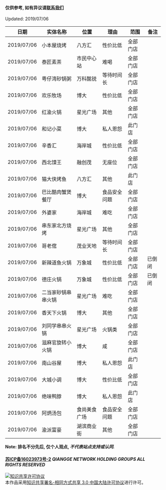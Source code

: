 #### 仅供参考, 如有异议请[联系我们](mailto:king@qiangeo.com)
Updated: 2019/07/06


日期 | 实体名称 | 位置 | 理由 | 范围 | 备注
------------ | ----------------- | --------------- | ------------- | ------------- | -------------
2019/07/06 | 小本屋烧烤 | 八方汇 | 性价比低 | 全部门店 | 
2019/07/06 | 泰匠素茶 | 市民中心站 | 难喝 | 全部门店 | 
2019/07/06 | 粤仔湾砂锅粥 | 万科酩锐 | 等待时间长 | 全部门店 | 
2019/07/06 | 欢乐牧场 | 博大 | 性价比低 | 全部门店 | 
2019/07/06 | 红渝火锅 | 星光广场 | 其他 | 全部门店 | 
2019/07/06 | 和记小菜 | 博大 | 私人恩怨 | 此门店 | 
2019/07/06 | 辛香汇 | 海岸城 | 性价比低 | 全部门店 | 
2019/07/06 | 西北馍王 | 融创茂 |无座位 | 全部门店 | 
2019/07/06 | 猫大侠烤鱼 | 八方汇 | 其他 | 此门店 | 
2019/07/06 | 巴比酷肉蟹煲餐厅 | 博大 | 食品安全问题 | 全部门店 | 
2019/07/06 | 外婆家 | 海岸城 | 难吃 | 全部门店 | 
2019/07/06 | 串东家北方烧烤 | 星光广场 | 其他 | 全部门店 |
2019/07/06 | 哥老倌 | 茂业天地 | 等待时间长 | 全部门店 | 
2019/07/06 | 新辣道鱼火锅 | 万象城 | 性价比低 | 全部门店 | 已倒闭 
2019/07/06 | 德庄火锅 | 万象城 | 性价比低 | 全部门店 | 已倒闭 
2019/07/06 | 二当家砂锅串串火锅 | 星光广场 | 难吃 | 全部门店 | 
2019/07/06 | 香天下火锅 | 博大 | 其他 | 全部门店 | 
2019/07/06 | 刘同学串串火锅 | 星光广场 | 火锅类 | 全部门店 | 
2019/07/06 | 滋麻官旋转小火锅 | 博大 | 咸 | 全部门店 | 
2019/07/06 | 南山谷屋 | 博大 | 私人恩怨 | 此门店 | 
2019/07/06 | 大城小调 | 博大 | 性价比低 | 全部门店 | 
2019/07/06 | 绝味鸭脖 | 博大 | 私人恩怨 | 此门店 | 
2019/07/06 | 阿炳汤包 | 食尚美食广场 | 食品安全问题 | 全部门店 | 
2019/07/06 | 渝派富豪 | 湖滨商业街 | 其他 | 全部门店 | 


**Note: 排名不分先后, 仅个人观点, *不代表站点支持或认同.***
#### [苏ICP备16023973号-2](http://beian.miit.gov.cn) *QIANGGE NETWORK HOLDING GROUPS ALL RIGHTS RESERVED*

<a rel="license" href="http://creativecommons.org/licenses/by-sa/3.0/cn/"><img alt="知识共享许可协议" style="border-width:0" src="https://i.creativecommons.org/l/by-sa/3.0/cn/88x31.png" /></a><br />本作品采用<a rel="license" href="http://creativecommons.org/licenses/by-sa/3.0/cn/">知识共享署名-相同方式共享 3.0 中国大陆许可协议</a>进行许可。